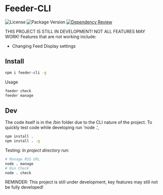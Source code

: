 # Feeder-CLI

![License](https://img.shields.io/github/license/ravinder-Olivier/Feeder-CLI) ![Package Version](https://img.shields.io/github/package-json/v/ravinder-Olivier/feeder-cli) [![Dependency Review](https://github.com/ravinder-Olivier/Feeder-CLI/actions/workflows/dependency-review.yml/badge.svg)](https://github.com/ravinder-Olivier/Feeder-CLI/actions/workflows/dependency-review.yml)


THIS PROJECT IS STILL IN DEVELOPMENT! NOT ALL FEATURES MAY WORK! Features that are not working include:
- Changing Feed Display settings

## Install

```bash
npm i feeder-cli -g
```
Usage
```bash
feeder check
feeder manage
```

## Dev

The code itself is in the /bin folder due to the CLI nature of the project.
To quickly test code while developing run 'node .',

```bash
npm install .
npm install . -g 
```

Testing:
_In project directory run:_

```bash
# Manage RSS URL
node . manage
# Run Check
node . check
```

REMINDER: This project is still under development, key features may still not be fully developed!
